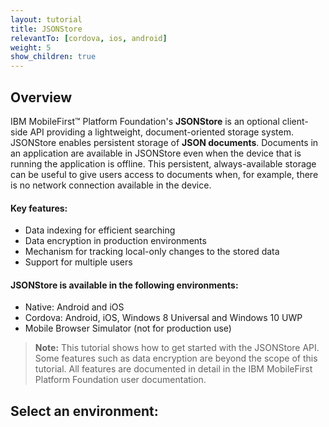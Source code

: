 ```yaml
---
layout: tutorial
title: JSONStore
relevantTo: [cordova, ios, android]
weight: 5
show_children: true
---
```

## Overview
IBM MobileFirst™ Platform Foundation's **JSONStore** is an optional client-side API providing a lightweight, document-oriented storage system. JSONStore enables persistent storage of **JSON documents**. Documents in an application are available in JSONStore even when the device that is running the application is offline. This persistent, always-available storage can be useful to give users access to documents when, for example, there is no network connection available in the device.

#### Key features:

* Data indexing for efficient searching
* Data encryption in production environments
* Mechanism for tracking local-only changes to the stored data
* Support for multiple users

#### JSONStore is available in the following environments:

* Native: Android and iOS
* Cordova: Android, iOS, Windows 8 Universal and Windows 10 UWP
* Mobile Browser Simulator (not for production use)

> **Note:** This tutorial shows how to get started with the JSONStore API. Some features such as data encryption are beyond the scope of this tutorial. All features are documented in detail in the IBM MobileFirst Platform Foundation user documentation.

## Select an environment:
